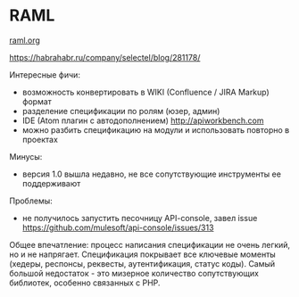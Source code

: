 # RAML

[raml.org](http://raml.org/)

https://habrahabr.ru/company/selectel/blog/281178/

Интересные фичи:

- возможность конвертировать в WIKI (Confluence / JIRA Markup) формат
- разделение спецификации по ролям (юзер, админ)
- IDE (Atom плагин с автодополнением) http://apiworkbench.com
- можно разбить спецификацию на модули и использовать повторно в проектах


Минусы:

- версия 1.0 вышла недавно, не все сопутствующие инструменты ее поддерживают

Проблемы:

 - не получилось запустить песочницу API-console, завел issue https://github.com/mulesoft/api-console/issues/313

Общее впечатление: процесс написания спецификации не очень легкий, но и не напрягает. Спецификация покрывает все ключевые моменты (хедеры, респонсы, реквесты, аутентификация, статус коды). Самый большой недостаток - это мизерное количество сопутствующих библиотек, особенно связанных с PHP.